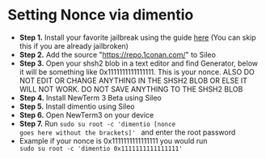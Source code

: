 # Setting Nonce via dimentio

- **Step 1.** Install your favorite jailbreak using the guide [here](https://github.com/hiylx/icera1n/blob/main/Guides/jailbreaking.md) (You can skip this if you are already jailbroken)
- **Step 2.** Add the source "https://repo.1conan.com/" to Sileo
- **Step 3.** Open your shsh2 blob in a text editor and find Generator, below it will be something like 0x1111111111111111. This is your nonce. ALSO DO NOT EDIT OR CHANGE ANYTHING IN THE SHSH2 BLOB OR ELSE IT WILL NOT WORK. DO NOT SAVE ANYTHING TO THE SHSH2 BLOB
- **Step 4.** Install NewTerm 3 Beta using Sileo
- **Step 5.** Install dimentio using Sileo
- **Step 6.** Open NewTerm3 on your device
- **Step 7.** Run <code>sudo su root -c 'dimentio [nonce goes here without the brackets]' </code> and enter the root password
- Example if your nonce is 0x1111111111111111 you would run <code> sudo su root -c 'dimentio 0x1111111111111111' </code>
